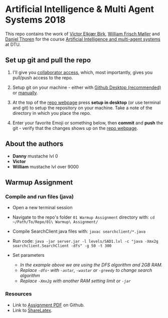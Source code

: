# Artificial Intelligence & Multi Agent Systems 2018

This repo contains the work of [Victor Elkjær Birk](https://github.com/victorelkjaer), [William Frisch Møller](https://en.wikipedia.org/wiki/Moustache#Styles) and [Daniel Thoren](https://github.com/DannyDannyDanny) for the course [Artificial Intelligence and multi-agent systems](http://kurser.dtu.dk/course/02285) at DTU.

## Set up git and pull the repo
1. I'll give you [collaborator access](https://help.github.com/articles/permission-levels-for-a-user-account-repository/#collaborator-access-on-a-repository-owned-by-a-user-account), which, most importantly, gives you pull/push access to the repo.

2. Setup git on your machine - either with [Github Desktop (recommended)](https://desktop.github.com) or [manually](https://help.github.com/articles/set-up-git/#setting-up-git).

3. At the top of the [repo webpage](https://github.com/DannyDannyDanny/AIMAS18) press **setup in desktop** (or use terminal and git) to setup the repository on your machine. Take a note of the directory in which you place the repo.

4. Enter your favorite Emoji or something below, then **commit** and **push** the git - verify that the changes shows up on the [repo webpage](https://github.com/DannyDannyDanny/AIMAS18).

## About the authors
* **Danny** mustache lvl 0
* **Victor** 
* **William** mustache lvl over 9000

## Warmup Assignment

### Compile and run files (java)
* Open a new terminal session
* Navigate to the repo's folder `01 Warmup Assignment` directory with:
`cd ~/Path/To/Repo/01\ Warmup\ Assignment/`
* Compile SearchClient java files with:
`javac searchclient/*.java`
* Run code:
`java -jar server.jar -l levels/SAD1.lvl -c "java -Xmx2g searchclient.SearchClient -dfs" -g 50 -t 300`

* Set parameters
  * *In the example above we are using the DFS algorithm and 2GB RAM.*
  * *Replace `-dfs`- with `-astar`, `-wastar` or `-greedy` to change search algorithm*
  * *Replace `-Xmx2g` with another RAM setting limit or `-jar`*

### Resources
* Link to [Assignment PDF](https://github.com/DannyDannyDanny/AIMAS18/blob/master/01%20Warmup%20Assignment/warmup_assignment.pdf) on Github.
* Link to [ShareLatex](https://www.sharelatex.com/project/5a79731f0a8b9e0448e6e12c).
